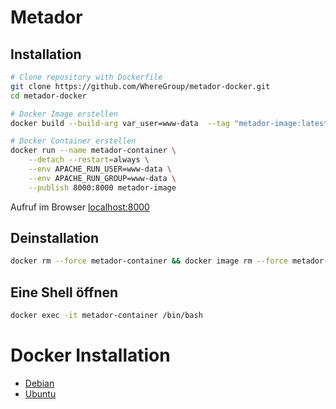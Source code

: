 # Metador

## Installation

```bash
# Clone repository with Dockerfile
git clone https://github.com/WhereGroup/metador-docker.git
cd metador-docker

# Docker Image erstellen
docker build --build-arg var_user=www-data  --tag "metador-image:latest" .

# Docker Container erstellen
docker run --name metador-container \
    --detach --restart=always \
    --env APACHE_RUN_USER=www-data \
    --env APACHE_RUN_GROUP=www-data \
    --publish 8000:8000 metador-image
```

Aufruf im Browser [localhost:8000](http://localhost:8000)

## Deinstallation

```bash
docker rm --force metador-container && docker image rm --force metador-image
```

## Eine Shell öffnen

```bash
docker exec -it metador-container /bin/bash
```

# Docker Installation

- [Debian](https://docs.docker.com/engine/install/debian/)
- [Ubuntu](https://docs.docker.com/engine/install/ubuntu/)
